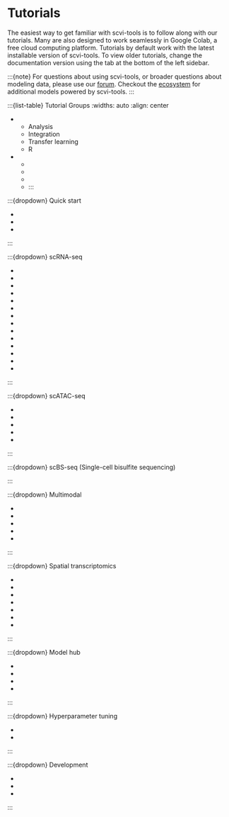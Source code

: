 # Tutorials

The easiest way to get familiar with scvi-tools is to follow along with our tutorials.
Many are also designed to work seamlessly in Google Colab, a free cloud computing platform.
Tutorials by default work with the latest installable version of scvi-tools. To view older tutorials,
change the documentation version using the tab at the bottom of the left sidebar.

:::{note}
For questions about using scvi-tools, or broader questions about modeling data, please use our [forum]. Checkout the [ecosystem] for additional models powered by scvi-tools.
:::

:::{list-table} Tutorial Groups
:widths: auto
:align: center

*   - Analysis
    - Integration
    - Transfer learning
    - R
*   - <span class="tag" group-tag="Analysis"></span>
    - <span class="tag" group-tag="Integration"></span>
    - <span class="tag" group-tag="Transfer earning"></span>
    - <span class="tag" group-tag="R"></span>
:::

<!--
<span class="tag" group-tag="Analysis"></span> Analysis Tutorials
<span class="tag" group-tag="Integration"></span> Integration Tutorials
<span class="tag" group-tag="Transfer earning"></span> Transfer learning Tutorials
<span class="tag" group-tag="R"></span> R Tutorials
-->

:::{dropdown} Quick start

- [](./notebooks/quick_start/api_overview)
- [](./notebooks/quick_start/data_loading)
- [](./notebooks/quick_start/python_in_R)

:::

:::{dropdown} scRNA-seq

- [](./notebooks/scrna/harmonization)
- [](./notebooks/scrna/scvi_in_R)
- [](./notebooks/scrna/tabula_muris)
- [](./notebooks/scrna/scarches_scvi_tools)
- [](./notebooks/scrna/query_hlca_knn)
- [](./notebooks/scrna/seed_labeling)
- [](./notebooks/scrna/linear_decoder)
- [](./notebooks/scrna/AutoZI_tutorial)
- [](./notebooks/scrna/cellassign_tutorial)
- [](./notebooks/scrna/amortized_lda)
- [](./notebooks/scrna/scVI_DE_worm)
- [](./notebooks/scrna/contrastiveVI_tutorial)
- [](./notebooks/scrna/scanvi_fix)
- [](./notebooks/scrna/MrVI_tutorial)

:::

:::{dropdown} scATAC-seq

- [](./notebooks/atac/PeakVI)
- [](./notebooks/atac/peakvi_in_R)
- [](./notebooks/atac/scbasset)
- [](./notebooks/atac/scbasset_batch)
- [](./notebooks/atac/PoissonVI)

:::

:::{dropdown} scBS-seq (Single-cell bisulfite sequencing)

[](notebooks/scbs/MethylVI_batch)

:::

:::{dropdown} Multimodal

- [](./notebooks/multimodal/totalVI.md)
- [](./notebooks/multimodal/cite_scrna_integration_w_totalVI)
- [](./notebooks/multimodal/totalVI_reference_mapping)
- [](./notebooks/multimodal/totalvi_in_R)
- [](./notebooks/multimodal/MultiVI_tutorial)

:::

:::{dropdown} Spatial transcriptomics

- [](./notebooks/spatial/resolVI_tutorial)
- [](./notebooks/spatial/DestVI_tutorial)
- [](./notebooks/spatial/DestVI_in_R)
- [](./notebooks/spatial/gimvi_tutorial)
- [](./notebooks/spatial/tangram_scvi_tools)
- [](./notebooks/spatial/stereoscope_heart_LV_tutorial)
- [](./notebooks/spatial/cell2location_lymph_node_spatial_tutorial)

:::

:::{dropdown} Model hub

- [](./notebooks/hub/cellxgene_census_model)
- [](./notebooks/hub/scvi_hub_intro_and_download)
- [](./notebooks/hub/scvi_hub_upload_and_large_files)
- [](./notebooks/hub/minification)

:::

:::{dropdown} Hyperparameter tuning

- [](./notebooks/tuning/autotune_scvi)
- [](./notebooks/tuning/autotune_new_model)

:::

:::{dropdown} Development

- [](./notebooks/dev/data_tutorial)
- [](./notebooks/dev/module_user_guide)
- [](./notebooks/dev/model_user_guide)

:::

[forum]: https://discourse.scverse.org/
[ecosystem]: https://scvi-tools.org/ecosystem
